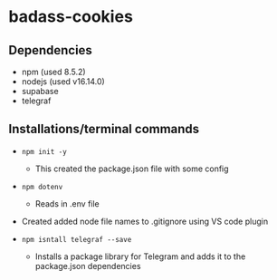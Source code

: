 # badass-cookies

## Dependencies
- npm (used 8.5.2)
- nodejs (used v16.14.0)
- supabase
- telegraf


## Installations/terminal commands
- `npm init -y`
    - This created the package.json file with some config

- `npm dotenv`
    - Reads in .env file
- Created added node file names to .gitignore using VS code plugin

- `npm isntall telegraf --save`
    - Installs a package library for Telegram and adds it to the package.json dependencies
